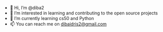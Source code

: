 - 👋 Hi, I’m @diba2
- 👀 I’m interested in learning and contributing to the open source projects
- 🌱 I’m currently learning cs50 and Python
- 📫 You can reach me on dibaidris2@gmail.com

<!---
diba2/diba2 is a ✨ special ✨ repository because its `README.md` (this file) appears on your GitHub profile.
You can click the Preview link to take a look at your changes.
--->
